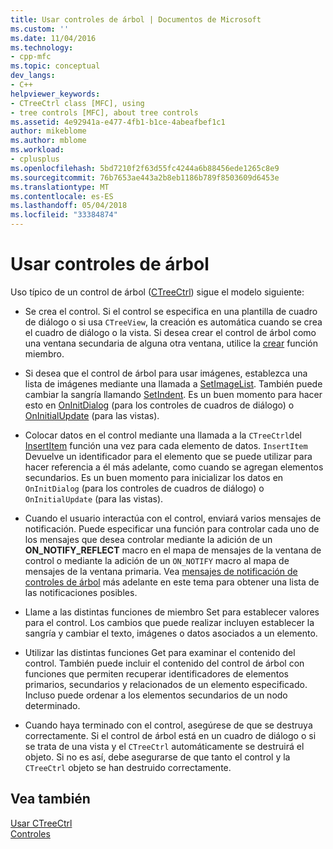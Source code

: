 ```yaml
---
title: Usar controles de árbol | Documentos de Microsoft
ms.custom: ''
ms.date: 11/04/2016
ms.technology:
- cpp-mfc
ms.topic: conceptual
dev_langs:
- C++
helpviewer_keywords:
- CTreeCtrl class [MFC], using
- tree controls [MFC], about tree controls
ms.assetid: 4e92941a-e477-4fb1-b1ce-4abeafbef1c1
author: mikeblome
ms.author: mblome
ms.workload:
- cplusplus
ms.openlocfilehash: 5bd7210f2f63d55fc4244a6b88456ede1265c8e9
ms.sourcegitcommit: 76b7653ae443a2b8eb1186b789f8503609d6453e
ms.translationtype: MT
ms.contentlocale: es-ES
ms.lasthandoff: 05/04/2018
ms.locfileid: "33384874"
---
```

# <a name="using-tree-controls"></a>Usar controles de árbol
Uso típico de un control de árbol ([CTreeCtrl](../mfc/reference/ctreectrl-class.md)) sigue el modelo siguiente:  
  
-   Se crea el control. Si el control se especifica en una plantilla de cuadro de diálogo o si usa `CTreeView`, la creación es automática cuando se crea el cuadro de diálogo o la vista. Si desea crear el control de árbol como una ventana secundaria de alguna otra ventana, utilice la [crear](../mfc/reference/ctreectrl-class.md#create) función miembro.  
  
-   Si desea que el control de árbol para usar imágenes, establezca una lista de imágenes mediante una llamada a [SetImageList](../mfc/reference/ctreectrl-class.md#setimagelist). También puede cambiar la sangría llamando [SetIndent](../mfc/reference/ctreectrl-class.md#setindent). Es un buen momento para hacer esto en [OnInitDialog](../mfc/reference/cdialog-class.md#oninitdialog) (para los controles de cuadros de diálogo) o [OnInitialUpdate](../mfc/reference/cview-class.md#oninitialupdate) (para las vistas).  
  
-   Colocar datos en el control mediante una llamada a la `CTreeCtrl`del [InsertItem](../mfc/reference/ctreectrl-class.md#insertitem) función una vez para cada elemento de datos. `InsertItem` Devuelve un identificador para el elemento que se puede utilizar para hacer referencia a él más adelante, como cuando se agregan elementos secundarios. Es un buen momento para inicializar los datos en `OnInitDialog` (para los controles de cuadros de diálogo) o `OnInitialUpdate` (para las vistas).  
  
-   Cuando el usuario interactúa con el control, enviará varios mensajes de notificación. Puede especificar una función para controlar cada uno de los mensajes que desea controlar mediante la adición de un **ON_NOTIFY_REFLECT** macro en el mapa de mensajes de la ventana de control o mediante la adición de un `ON_NOTIFY` macro al mapa de mensajes de la ventana primaria. Vea [mensajes de notificación de controles de árbol](../mfc/tree-control-notification-messages.md) más adelante en este tema para obtener una lista de las notificaciones posibles.  
  
-   Llame a las distintas funciones de miembro Set para establecer valores para el control. Los cambios que puede realizar incluyen establecer la sangría y cambiar el texto, imágenes o datos asociados a un elemento.  
  
-   Utilizar las distintas funciones Get para examinar el contenido del control. También puede incluir el contenido del control de árbol con funciones que permiten recuperar identificadores de elementos primarios, secundarios y relacionados de un elemento especificado. Incluso puede ordenar a los elementos secundarios de un nodo determinado.  
  
-   Cuando haya terminado con el control, asegúrese de que se destruya correctamente. Si el control de árbol está en un cuadro de diálogo o si se trata de una vista y el `CTreeCtrl` automáticamente se destruirá el objeto. Si no es así, debe asegurarse de que tanto el control y la `CTreeCtrl` objeto se han destruido correctamente.  
  
## <a name="see-also"></a>Vea también  
 [Usar CTreeCtrl](../mfc/using-ctreectrl.md)   
 [Controles](../mfc/controls-mfc.md)

